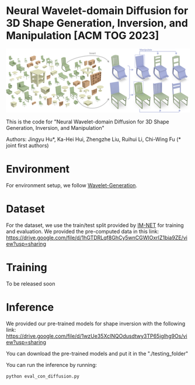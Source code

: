 # Neural Wavelet-domain Diffusion for 3D Shape Generation, Inversion, and Manipulation [ACM TOG 2023]

![teaser](imgs/teaser.png)

This is the code for "Neural Wavelet-domain Diffusion for 3D Shape Generation, Inversion, and Manipulation"

Authors: Jingyu Hu*, Ka-Hei Hui, Zhengzhe Liu, Ruihui Li, Chi-Wing Fu (\* joint first authors)

# Environment

For environment setup, we follow [Wavelet-Generation](https://github.com/edward1997104/Wavelet-Generation). 

# Dataset

For the dataset, we use the train/test split provided by [IM-NET](https://github.com/czq142857/IM-NET-pytorch) for training and evaluation. We provided the pre-computed data in this link: https://drive.google.com/file/d/1hGTDRLqf8GhCy5wnCGWIOxrIZ1bia9ZE/view?usp=sharing

# Training

To be released soon

# Inference

We provided our pre-trained models for shape inversion with the following link: https://drive.google.com/file/d/1wzUe35XclNQOdusdtwy3TP65jgIhg9Os/view?usp=sharing

You can download the pre-trained models and put it in the "./testing_folder"

You can run the inference by running:

```python
python eval_con_diffusion.py
```

